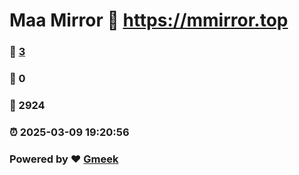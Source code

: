 # Maa Mirror :link: https://mmirror.top 
### :page_facing_up: [3](https://mmirror.top/tag.html) 
### :speech_balloon: 0 
### :hibiscus: 2924 
### :alarm_clock: 2025-03-09 19:20:56 
### Powered by :heart: [Gmeek](https://github.com/Meekdai/Gmeek)
